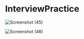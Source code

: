 # InterviewPractice

![Screenshot (45)](https://github.com/alif-dot/C-Sharp_LabTest_forInterview/assets/62230465/aae56fca-6811-4101-99b5-174c825ac2a0)

![Screenshot (46)](https://github.com/alif-dot/C-Sharp_LabTest_forInterview/assets/62230465/cabadf37-3fba-415d-8962-0698541ab1d2)
